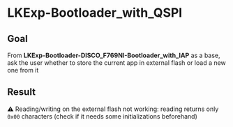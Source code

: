 # LKExp-Bootloader_with_QSPI

## Goal

From **LKExp-Bootloader-DISCO_F769NI-Bootloader_with_IAP** as a base, ask the user whether to store the current app in external flash or load a new one from it

## Result

⚠️ Reading/writing on the external flash not working: reading returns only `0x00` characters (check if it needs some initializations beforehand)
